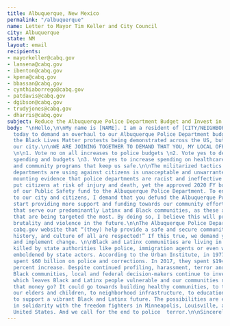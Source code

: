 ```yaml
---
title: Albuquerque, New Mexico
permalink: "/albuquerque"
name: Letter to Mayor Tim Keller and City Council
city: Albuquerque
state: NM
layout: email
recipients:
- mayorkeller@cabq.gov
- lansena@cabq.gov
- ibenton@cabq.gov
- kpena@cabq.gov
- bbassan@cabq.gov
- cynthiaborrego@cabq.gov
- patdavis@cabq.gov
- dgibson@cabq.gov
- trudyjones@cabq.gov
- dharris@cabq.gov
subject: Reduce the Albuquerque Police Department Budget and Invest in Our Community
body: "\nHello,\n\nMy name is [NAME]. I am a resident of [CITY/NEIGHBORHOOD], and I am emailing 
  today to demand an overhaul to our Albuquerque Police Department budget in light of 
  the Black Lives Matter protests being demonstrated across the US, but specifically 
  our city.\n\nWE ARE JOINING TOGETHER TO DEMAND THAT YOU, MY LOCAL OFFICIALS, WILL:
  \n\n1. Vote no on all increases to police budgets \n2. Vote yes to decrease police 
  spending and budgets \n3. Vote yes to increase spending on healthcare, education, housing,  
  and community programs that keep us safe.\n\nThe militarized tactics that police 
  departments are using against citizens is unacceptable and unwarranted. We have seen 
  mounting evidence that police departments are racist and ineffective institutions that 
  put citizens at risk of injury and death, yet the approved 2020 FY budget allocated 64% 
  of our Public Safety fund to the Albuquerque Police Department. To ensure your dedication 
  to our city and citizens, I demand that you defund the Albuquerque Police Department and 
  start providing more support and funding towards our community efforts and organizations 
  that serve our predominantly Latinx and Black communities, as these are the communities 
  that are being targeted the most. By doing so, I believe this will prevent further police
  brutality and violence in the future.\n\nThe Albuquerque Police Department states on the 
  cabq.gov website that “(they) help provide a safe and secure community where the rights, 
  history, and culture of all are respected!” If this true, we demand you listen to our concerns 
  and implement change. \n\nBlack and Latinx communities are living in persistent fear of being 
  killed by state authorities like police, immigration agents or even white vigilantes who are 
  emboldened by state actors. According to the Urban Institute, in 1977, state and local governments 
  spent $60 billion on police and corrections. In 2017, they spent $194 billion. A 220 
  percent increase. Despite continued profiling, harassment, terror and killing of 
  Black communities, local and federal decision-makers continue to invest in the police, 
  which leaves Black and Latinx people vulnerable and our communities no safer.\n\nWhere could 
  that money go? It could go towards building healthy communities, to the health of 
  our elders and children, to neighborhood infrastructure, to education, to childcare, 
  to support a vibrant Black and Latinx future. The possibilities are endless.\n\nWe join 
  in solidarity with the freedom fighters in Minneapolis, Louisville, and across the 
  United States. And we call for the end to police  terror.\n\nSincerely,\n[NAME]\n[PHONE_NUMBER]\n[EMAIL]\n[ADDRESS]\n"
---
```

